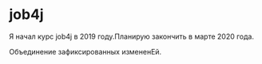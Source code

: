 # job4j
Я начал курс job4j в 2019 году.Планирую закончить в марте 2020 года.

Объединение зафиксированных измененЕй.